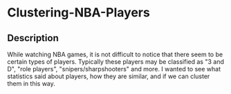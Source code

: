 # Clustering-NBA-Players

## Description
While watching NBA games, it is not difficult to notice that there seem to be certain types of players. Typically these players may be classified as "3 and D", "role players", "snipers/sharpshooters" and more. I wanted to see what statistics said about players, how they are similar, and if we can cluster them in this way.
